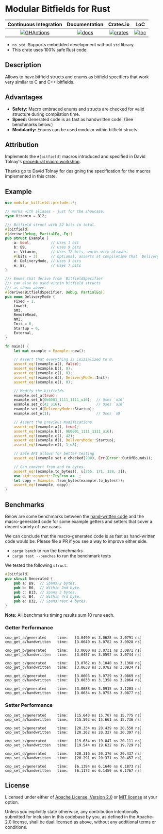 # Modular Bitfields for Rust

|   Continuous Integration  |  Documentation    |       Crates.io      |       LoC        |
|:-------------------------:|:-----------------:|:--------------------:|:----------------:|
| [![GHActions][C1]][C2]    | [![docs][A1]][A2] | [![crates][B1]][B2]  | [![loc][D1]][D2] |

[A1]: https://docs.rs/modular-bitfield/badge.svg
[A2]: https://docs.rs/modular-bitfield
[B1]: https://img.shields.io/crates/v/modular_bitfield.svg
[B2]: https://crates.io/crates/modular_bitfield
[C1]: https://github.com/Robbepop/modular-bitfield/workflows/Rust%20-%20Continuous%20Integration/badge.svg?branch=master&event=push
[C2]: https://github.com/Robbepop/modular-bitfield/actions?query=workflow%3A%22Rust+-+Continuous+Integration%22+branch%3Amaster+event%3Apush
[D1]: https://tokei.rs/b1/github/Robbepop/modular-bitfield?category=code
[D2]: https://github.com/Aaronepower/tokei#badges

- `no_std`: Supports embedded development without `std` library.
- This crate uses 100% safe Rust code.

## Description

Allows to have bitfield structs and enums as bitfield specifiers that work very similar to C and C++ bitfields.

## Advantages

- **Safety:** Macro embraced enums and structs are checked for valid structure during compilation time.
- **Speed:** Generated code is as fast as handwritten code. (See benchmarks below.)
- **Modularity:** Enums can be used modular within bitfield structs.

## Attribution

Implements the `#[bitfield]` macros introduced and specified in David Tolnay's [procedural macro workshop][procedural-macro-workshop].

Thanks go to David Tolnay for designing the specification for the macros implemented in this crate.

## Example

```rust
use modular_bitfield::prelude::*;

// Works with aliases - just for the showcase.
type Vitamin = B12;

/// Bitfield struct with 32 bits in total.
#[bitfield]
#[derive(Debug, PartialEq, Eq)]
pub struct Example {
    a: bool,         // Uses 1 bit
    b: B9,           // Uses 9 bits
    c: Vitamin,      // Uses 12 bits, works with aliases.
    #[bits = 3]      // Optional, asserts at compiletime that `DeliveryMode` uses 3 bits.
    d: DeliveryMode, // Uses 3 bits
    e: B7,           // Uses 7 bits
}

/// Enums that derive from `BitfieldSpecifier`
/// can also be used within bitfield structs
/// as shown above.
#[derive(BitfieldSpecifier, Debug, PartialEq)]
pub enum DeliveryMode {
    Fixed = 1,
    Lowest,
    SMI,
    RemoteRead,
    NMI,
    Init = 0,
    Startup = 6,
    External,
}

fn main() {
    let mut example = Example::new();

    // Assert that everything is inizialized to 0.
    assert_eq!(example.a(), false);
    assert_eq!(example.b(), 0);
    assert_eq!(example.c(), 0);
    assert_eq!(example.d(), DeliveryMode::Init);
    assert_eq!(example.e(), 0);

    // Modify the bitfields.
    example.set_a(true);
    example.set_b(0b0001_1111_1111_u16);  // Uses `u16`
    example.set_c(42_u16);                // Uses `u16`
    example.set_d(DeliveryMode::Startup);
    example.set_e(1);                     // Uses `u8`

    // Assert the previous modifications.
    assert_eq!(example.a(), true);
    assert_eq!(example.b(), 0b0001_1111_1111_u16);
    assert_eq!(example.c(), 42);
    assert_eq!(example.d(), DeliveryMode::Startup);
    assert_eq!(example.e(), 1_u8);

    // Safe API allows for better testing
    assert_eq!(example.set_e_checked(200), Err(Error::OutOfBounds));

    // Can convert from and to bytes.
    assert_eq!(example.to_bytes(), &[255, 171, 128, 3]);
    use std::convert::TryFrom as _;
    let copy = Example::from_bytes(example.to_bytes());
    assert_eq!(example, copy);
}
```

## Benchmarks

Below are some benchmarks between the [hand-written code][benchmark-code] and the macro-generated code for some example getters and setters that cover a decent variety of use cases.

We can conclude that the macro-generated code is as fast as hand-written code would be. Please file a PR if you see a way to improve either side.

- `cargo bench` to run the benchmarks
- `cargo test --benches` to run the benchmark tests

We tested the following `struct`:

```rust
#[bitfield]
pub struct Generated {
    pub a: B9,  // Spans 2 bytes.
    pub b: B6,  // Within 2nd byte.
    pub c: B13, // Spans 3 bytes.
    pub d: B4,  // Within 4rd byte.
    pub e: B32, // Spans rest 4 bytes.
}
```

**Note:** All benchmarks timing results sum 10 runs each.

### Getter Performance

```
cmp_get_a/generated     time:   [3.0490 ns 3.0628 ns 3.0791 ns]
cmp_get_a/handwritten   time:   [3.0640 ns 3.0782 ns 3.0928 ns]

cmp_get_b/generated     time:   [3.0600 ns 3.0731 ns 3.0871 ns]
cmp_get_b/handwritten   time:   [3.0457 ns 3.0592 ns 3.0744 ns]

cmp_get_c/generated     time:   [3.0762 ns 3.1040 ns 3.1368 ns]
cmp_get_c/handwritten   time:   [3.0638 ns 3.0782 ns 3.0934 ns]

cmp_get_d/generated     time:   [3.0603 ns 3.0729 ns 3.0869 ns]
cmp_get_d/handwritten   time:   [3.0833 ns 3.1358 ns 3.2064 ns]

cmp_get_e/generated     time:   [3.0688 ns 3.0915 ns 3.1203 ns]
cmp_get_e/handwritten   time:   [3.0634 ns 3.0753 ns 3.0877 ns]
```

### Setter Performance

```
cmp_set_a/generated     time:   [15.643 ns 15.707 ns 15.775 ns]
cmp_set_a/handwritten   time:   [15.593 ns 15.661 ns 15.736 ns]

cmp_set_b/generated     time:   [20.334 ns 20.439 ns 20.550 ns]
cmp_set_b/handwritten   time:   [20.262 ns 20.327 ns 20.397 ns]

cmp_set_c/generated     time:   [19.634 ns 19.847 ns 20.111 ns]
cmp_set_c/handwritten   time:   [19.544 ns 19.632 ns 19.729 ns]

cmp_set_d/generated     time:   [20.316 ns 20.376 ns 20.437 ns]
cmp_set_d/handwritten   time:   [20.291 ns 20.371 ns 20.457 ns]

cmp_set_e/generated     time:   [6.1394 ns 6.1640 ns 6.1873 ns]
cmp_set_e/handwritten   time:   [6.1172 ns 6.1459 ns 6.1767 ns]
```

## License

Licensed under either of <a href="LICENSE-APACHE">Apache License, Version
2.0</a> or <a href="LICENSE-MIT">MIT license</a> at your option.

Unless you explicitly state otherwise, any contribution intentionally submitted
for inclusion in this codebase by you, as defined in the Apache-2.0 license,
shall be dual licensed as above, without any additional terms or conditions.

[procedural-macro-workshop]: https://github.com/dtolnay/proc-macro-workshop/blob/master/README.md
[benchmark-code]: ./benches/get_and_set.rs
